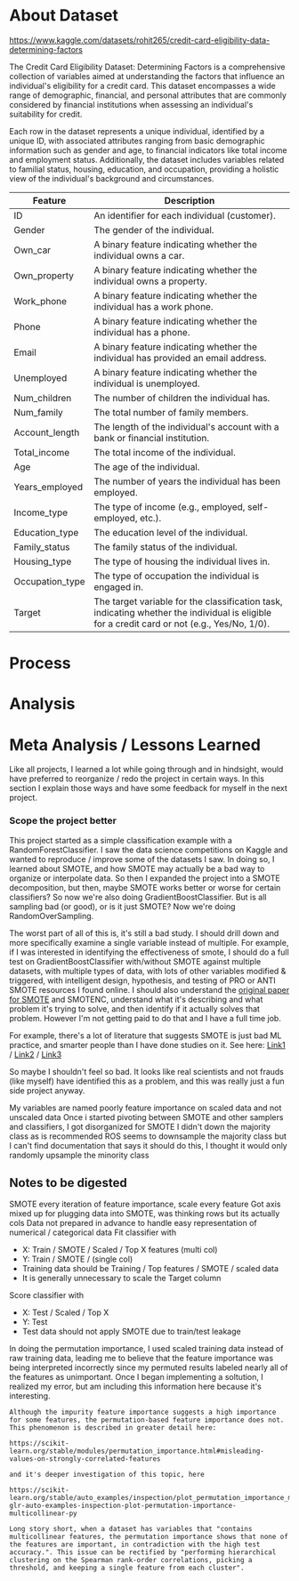 # About Dataset

https://www.kaggle.com/datasets/rohit265/credit-card-eligibility-data-determining-factors

The Credit Card Eligibility Dataset: Determining Factors is a comprehensive collection of variables aimed at understanding the factors that influence an individual's eligibility for a credit card. This dataset encompasses a wide range of demographic, financial, and personal attributes that are commonly considered by financial institutions when assessing an individual's suitability for credit.

Each row in the dataset represents a unique individual, identified by a unique ID, with associated attributes ranging from basic demographic information such as gender and age, to financial indicators like total income and employment status. Additionally, the dataset includes variables related to familial status, housing, education, and occupation, providing a holistic view of the individual's background and circumstances.

|Feature | Description |
| ---------- | ----------------------- |
|ID | An identifier for each individual (customer). |
|Gender | The gender of the individual. |
|Own_car | A binary feature indicating whether the individual owns a car. |
|Own_property | A binary feature indicating whether the individual owns a property. |
|Work_phone | A binary feature indicating whether the individual has a work phone. |
|Phone | A binary feature indicating whether the individual has a phone. |
|Email | A binary feature indicating whether the individual has provided an email address. |
|Unemployed | A binary feature indicating whether the individual is unemployed. |
|Num_children | The number of children the individual has. |
|Num_family | The total number of family members. |
|Account_length | The length of the individual's account with a bank or financial institution. |
|Total_income | The total income of the individual. |
|Age | The age of the individual. |
|Years_employed | The number of years the individual has been employed. |
|Income_type | The type of income (e.g., employed, self-employed, etc.). |
|Education_type | The education level of the individual. |
|Family_status | The family status of the individual. |
|Housing_type | The type of housing the individual lives in. |
|Occupation_type | The type of occupation the individual is engaged in. |
|Target | The target variable for the classification task, indicating whether the individual is eligible for a credit card or not (e.g., Yes/No, 1/0). |

# Process
# Analysis
# Meta Analysis / Lessons Learned

Like all projects, I learned a lot while going through and in hindsight, would have preferred to reorganize / redo the project in certain ways. In this section I explain those ways and have some feedback for myself in the next project.

### Scope the project better
This project started as a simple classification example with a RandomForestClassifier. I saw the data science competitions on Kaggle and wanted to reproduce / improve some of the datasets I saw. In doing so, I learned about SMOTE, and how SMOTE may actually be a bad way to organize or interpolate data. So then I expanded the project into a SMOTE decomposition, but then, maybe SMOTE works better or worse for certain classifiers? So now we're also doing GradientBoostClassifier. But is all sampling bad (or good), or is it just SMOTE? Now we're doing RandomOverSampling.

The worst part of all of this is, it's still a bad study. I should drill down and more specifically examine a single variable instead of multiple. For example, if I was interested in identifying the effectiveness of smote, I should do a full test on GradientBoostClassifier with/without SMOTE against multiple datasets, with multiple types of data, with lots of other variables modified & triggered, with intelligent design, hypothesis, and testing of PRO or ANTI SMOTE resources I found online. I should also understand the [original paper for SMOTE]([url](https://arxiv.org/pdf/1106.1813)) and SMOTENC, understand what it's describing and what problem it's trying to solve, and then identify if it actually solves that problem. However I'm not getting paid to do that and I have a full time job.

For example, there's a lot of literature that suggests SMOTE is just bad ML practice, and smarter people than I have done studies on it. See here: [Link1]([url](https://datascience.stackexchange.com/questions/106461/why-smote-is-not-used-in-prize-winning-kaggle-solutions)) / [Link2]([url](https://stats.stackexchange.com/questions/357466/are-unbalanced-datasets-problematic-and-how-does-oversampling-purport-to-he)) / [Link3]([url](https://arxiv.org/abs/2201.08528))

So maybe I shouldn't feel so bad. It looks like real scientists and not frauds (like myself) have identified this as a problem, and this was really just a fun side project anyway.

My variables are named poorly
feature importance on scaled data and not unscaled data
Once i started pivoting between SMOTE and other samplers and classifiers, I got disorganized
for SMOTE I didn't down the majority class as is recommended
ROS seems to downsample the majority class but I can't find documentation that says it should do this, I thought it would only randomly upsample the minority class


## Notes to be digested
SMOTE every iteration of feature importance, scale every feature
Got axis mixed up for plugging data into SMOTE, was thinking rows but its actually cols
Data not prepared in advance to handle easy representation of numerical / categorical data
Fit classifier with
    
- X: Train / SMOTE / Scaled / Top X features (multi col)
- Y: Train / SMOTE / (single col)
- Training data should be Training / Top features / SMOTE / scaled data
- It is generally unnecessary to scale the Target column

Score classifier with
- X: Test / Scaled / Top X
- Y: Test
- Test data should not apply SMOTE due to train/test leakage

In doing the permutation importance, I used scaled training data instead of raw training data, leading me to believe that the feature importance was being interpreted incorrectly since my permuted results labeled nearly all of the features as unimportant. Once I began implementing a soltution, I realized my error, but am including this information here because it's interesting.

    Although the impurity feature importance suggests a high importance for some features, the permutation-based feature importance does not. This phenomenon is described in greater detail here:

    https://scikit-learn.org/stable/modules/permutation_importance.html#misleading-values-on-strongly-correlated-features

    and it's deeper investigation of this topic, here

    https://scikit-learn.org/stable/auto_examples/inspection/plot_permutation_importance_multicollinear.html#sphx-glr-auto-examples-inspection-plot-permutation-importance-multicollinear-py

    Long story short, when a dataset has variables that "contains multicollinear features, the permutation importance shows that none of the features are important, in contradiction with the high test accuracy.". This issue can be rectified by "performing hierarchical clustering on the Spearman rank-order correlations, picking a threshold, and keeping a single feature from each cluster".


